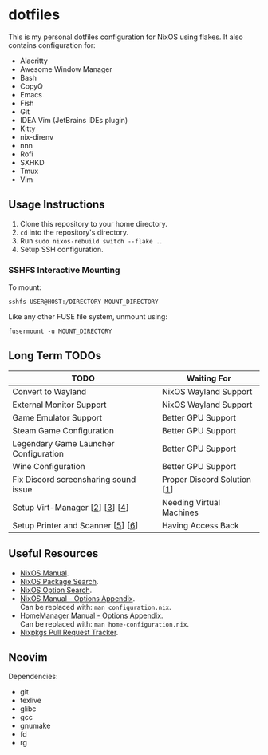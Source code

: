 # dotfiles

This is my personal dotfiles configuration for NixOS using flakes. It also
contains configuration for:

+ Alacritty
+ Awesome Window Manager
+ Bash
+ CopyQ
+ Emacs
+ Fish
+ Git
+ IDEA Vim (JetBrains IDEs plugin)
+ Kitty
+ nix-direnv
+ nnn
+ Rofi
+ SXHKD
+ Tmux
+ Vim

## Usage Instructions

1. Clone this repository to your home directory.
2. `cd` into the repository's directory.
3. Run `sudo nixos-rebuild switch --flake .`.
4. Setup SSH configuration.

### SSHFS Interactive Mounting

To mount:

```
sshfs USER@HOST:/DIRECTORY MOUNT_DIRECTORY
```

Like any other FUSE file system, unmount using:

```
fusermount -u MOUNT_DIRECTORY
```

## Long Term TODOs

| TODO                                  | Waiting For                   |
|---------------------------------------|-------------------------------|
| Convert to Wayland                    | NixOS Wayland Support         |
| External Monitor Support              | NixOS Wayland Support         |
| Game Emulator Support                 | Better GPU Support            |
| Steam Game Configuration              | Better GPU Support            |
| Legendary Game Launcher Configuration | Better GPU Support            |
| Wine Configuration                    | Better GPU Support            |
| Fix Discord screensharing sound issue | Proper Discord Solution [[1]] |
| Setup Virt-Manager [[2]] [[3]] [[4]]  | Needing Virtual Machines      |
| Setup Printer and Scanner [[5]] [[6]] | Having Access Back            |

## Useful Resources

+ [NixOS Manual](https://nixos.org/manual/nixos/stable/).
+ [NixOS Package Search](https://search.nixos.org/packages).
+ [NixOS Option Search](https://search.nixos.org/options).
+ [NixOS Manual - Options Appendix](https://nixos.org/manual/nixos/stable/options.html).\
  Can be replaced with: `man configuration.nix`.
+ [HomeManager Manual - Options Appendix](https://nix-community.github.io/home-manager/options.html).\
  Can be replaced with: `man home-configuration.nix`.
+ [Nixpkgs Pull Request Tracker](https://nixpk.gs/pr-tracker.html).

## Neovim

Dependencies:

+ git
+ texlive
+ glibc
+ gcc
+ gnumake
+ fd
+ rg

[1]: https://support.discord.com/hc/en-us/community/posts/360050971374-Linux-Screen-Share-Sound-Support
[2]: https://nixos.wiki/wiki/Virt-manager
[3]: https://youtu.be/p1d_b_91YlU
[4]: https://youtu.be/9FBhcOnCxM8
[5]: https://nixos.wiki/wiki/Printing
[6]: https://nixos.wiki/wiki/Scanners
